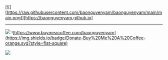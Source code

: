 [![][https://raw.githubusercontent.com/baonguyenyam/baonguyenyam/main/main.png]][https://baonguyenyam.github.io]

*****

![](https://komarev.com/ghpvc/?username=baonguyenyam&color=blue) ![https://www.buymeacoffee.com/baonguyenyam](https://img.shields.io/badge/Donate-Buy%20Me%20A%20Coffee-orange.svg?style=flat-square)

![](https://github-readme-stats.vercel.app/api?username=baonguyenyam&show_icons=true&count_private=true&hide_border=true)


